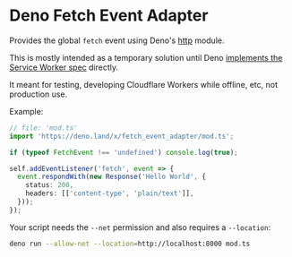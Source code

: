 # Deno Fetch Event Adapter

Provides the global `fetch` event using Deno's [http](https://deno.land/std/http) module. 

This is mostly intended as a temporary solution until Deno [implements the Service Worker spec](https://github.com/denoland/deno/issues/5957#issuecomment-722568905) directly.

It meant for testing, developing Cloudflare Workers while offline, etc, not production use. 

Example:

```ts
// file: 'mod.ts'
import 'https://deno.land/x/fetch_event_adapter/mod.ts';

if (typeof FetchEvent !== 'undefined') console.log(true);

self.addEventListener('fetch', event => {
  event.respondWith(new Response('Hello World', { 
    status: 200, 
    headers: [['content-type', 'plain/text']],
  }));
});
```

Your script needs the `--net` permission and also requires a `--location`:

```sh
deno run --allow-net --location=http://localhost:8000 mod.ts
```

